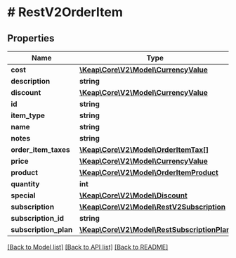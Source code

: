 # # RestV2OrderItem

## Properties

Name | Type | Description | Notes
------------ | ------------- | ------------- | -------------
**cost** | [**\Keap\Core\V2\Model\CurrencyValue**](CurrencyValue.md) |  | [optional]
**description** | **string** |  | [optional]
**discount** | [**\Keap\Core\V2\Model\CurrencyValue**](CurrencyValue.md) |  | [optional]
**id** | **string** |  | [optional]
**item_type** | **string** |  | [optional]
**name** | **string** |  | [optional]
**notes** | **string** |  | [optional]
**order_item_taxes** | [**\Keap\Core\V2\Model\OrderItemTax[]**](OrderItemTax.md) |  | [optional]
**price** | [**\Keap\Core\V2\Model\CurrencyValue**](CurrencyValue.md) |  | [optional]
**product** | [**\Keap\Core\V2\Model\OrderItemProduct**](OrderItemProduct.md) |  | [optional]
**quantity** | **int** |  | [optional]
**special** | [**\Keap\Core\V2\Model\Discount**](Discount.md) |  | [optional]
**subscription** | [**\Keap\Core\V2\Model\RestV2Subscription**](RestV2Subscription.md) |  | [optional]
**subscription_id** | **string** |  | [optional]
**subscription_plan** | [**\Keap\Core\V2\Model\RestSubscriptionPlan**](RestSubscriptionPlan.md) |  | [optional]

[[Back to Model list]](../../README.md#models) [[Back to API list]](../../README.md#endpoints) [[Back to README]](../../README.md)
